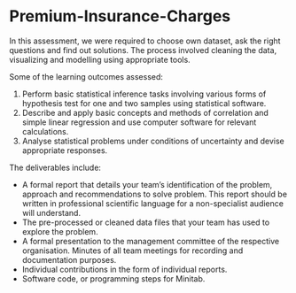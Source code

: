 # Premium-Insurance-Charges

In this assessment, we were required to choose own dataset, ask the right questions and find out solutions. The process involved cleaning the data, visualizing and modelling using appropriate tools. 

Some of the learning outcomes assessed: 
1. Perform basic statistical inference tasks involving various forms of hypothesis test for one and two samples using statistical software.
2. Describe and apply basic concepts and methods of correlation and simple linear regression and use computer software for relevant calculations.
3. Analyse statistical problems under conditions of uncertainty and devise appropriate responses.

The deliverables include:

* A formal report that details your team’s identification of the problem, approach and recommendations to solve problem. This report should be written in professional scientific language for a non-specialist audience will understand.
* The pre-processed or cleaned data files that your team has used to explore the problem.
* A formal presentation to the management committee of the respective organisation. Minutes of all team meetings for recording and documentation purposes.
* Individual contributions in the form of individual reports.
* Software code, or programming steps for Minitab.

